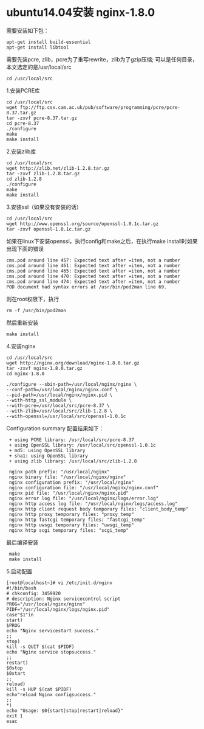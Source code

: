 ubuntu14.04安装 nginx-1.8.0
==================
需要安装如下包：

    apt-get install build-essential
    apt-get install libtool
需要先装pcre, zlib，pcre为了重写rewrite，zlib为了gzip压缩;
可以是任何目录，本文选定的是/usr/local/src

    cd /usr/local/src
1.安装PCRE库

    cd /usr/local/src
    wget ftp://ftp.csx.cam.ac.uk/pub/software/programming/pcre/pcre-8.37.tar.gz 
    tar -zxvf pcre-8.37.tar.gz
    cd pcre-8.37
    ./configure
    make
    make install
2.安装zlib库

    cd /usr/local/src
    wget http://zlib.net/zlib-1.2.8.tar.gz
    tar -zxvf zlib-1.2.8.tar.gz
    cd zlib-1.2.8
    ./configure
    make
    make install
3.安装ssl（如果没有安装的话）

    cd /usr/local/src
    wget http://www.openssl.org/source/openssl-1.0.1c.tar.gz
    tar -zxvf openssl-1.0.1c.tar.gz
如果在linux下安装openssl，执行config和make之后，在执行make install时如果出现下面的错误

    cms.pod around line 457: Expected text after =item, not a number 
    cms.pod around line 461: Expected text after =item, not a number 
    cms.pod around line 465: Expected text after =item, not a number 
    cms.pod around line 470: Expected text after =item, not a number 
    cms.pod around line 474: Expected text after =item, not a number 
    POD document had syntax errors at /usr/bin/pod2man line 69. 
则在root权限下，执行

    rm -f /usr/bin/pod2man  
然后重新安装

    make install
4.安装nginx

    cd /usr/local/src
    wget http://nginx.org/download/nginx-1.8.0.tar.gz
    tar -zxvf nginx-1.8.0.tar.gz
    cd nginx-1.8.0
    
    ./configure --sbin-path=/usr/local/nginx/nginx \
    --conf-path=/usr/local/nginx/nginx.conf \
    --pid-path=/usr/local/nginx/nginx.pid \
    --with-http_ssl_module \
    --with-pcre=/usr/local/src/pcre-8.37 \
    --with-zlib=/usr/local/src/zlib-1.2.8 \
    --with-openssl=/usr/local/src/openssl-1.0.1c
Configuration summary 配置结果如下：

     + using PCRE library: /usr/local/src/pcre-8.37
     + using OpenSSL library: /usr/local/src/openssl-1.0.1c
     + md5: using OpenSSL library
     + sha1: using OpenSSL library
     + using zlib library: /usr/local/src/zlib-1.2.8

     nginx path prefix: "/usr/local/nginx"
     nginx binary file: "/usr/local/nginx/nginx"
     nginx configuration prefix: "/usr/local/nginx"
     nginx configuration file: "/usr/local/nginx/nginx.conf"
     nginx pid file: "/usr/local/nginx/nginx.pid"
     nginx error log file: "/usr/local/nginx/logs/error.log"
     nginx http access log file: "/usr/local/nginx/logs/access.log"
     nginx http client request body temporary files: "client_body_temp"
     nginx http proxy temporary files: "proxy_temp"
     nginx http fastcgi temporary files: "fastcgi_temp"
     nginx http uwsgi temporary files: "uwsgi_temp"
     nginx http scgi temporary files: "scgi_temp"
最后编译安装

     make
     make install
5.启动配置

    [root@localhost~]# vi /etc/init.d/nginx
    #!/bin/bash
    # chkconfig: 3459920
    # description: Nginx servicecontrol script
    PROG="/usr/local/nginx/nginx"
    PIDF="/usr/local/nginx/logs/nginx.pid"
    case"$1"in
    start)
    $PROG
    echo "Nginx servicestart success."
    ;;
    stop)
    kill -s QUIT $(cat $PIDF)
    echo "Nginx service stopsuccess."
    ;;
    restart)
    $0stop
    $0start
    ;;
    reload)
    kill -s HUP $(cat $PIDF)
    echo"reload Nginx configsuccess."
    ;;
    *)
    echo "Usage: $0{start|stop|restart|reload}"
    exit 1
    esac
